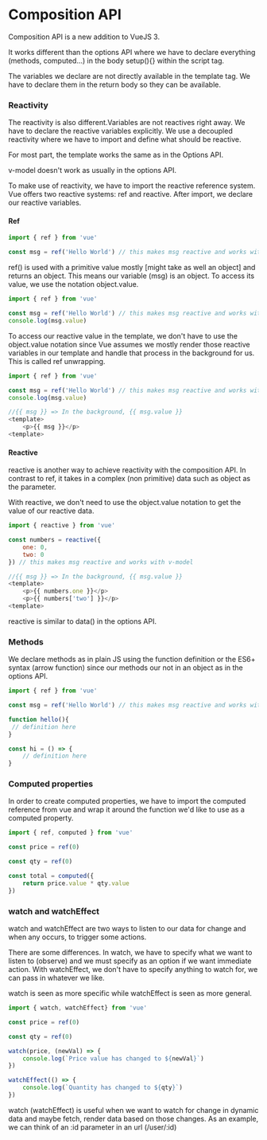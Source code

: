 # Composition API

Composition API is a new addition to VueJS 3.

It works different than the options API where we have to declare everything (methods, computed...) in the body setup(){} within the script tag.

The variables we declare are not directly available in the template tag. We have to declare them in the return body so they can be available.

### Reactivity

The reactivity is also different.Variables are not reactives right away. We have to declare the reactive variables explicitly. We use a decoupled reactivity where we have to import and define what should be reactive.

For most part, the template works the same as in the Options API.

v-model doesn't work as usually in the options API.

To make use of reactivity, we have to import the reactive reference system. Vue offers two reactive systems: ref and reactive.
After import, we declare our reactive variables.

#### Ref

```js
import { ref } from 'vue'

const msg = ref('Hello World') // this makes msg reactive and works with v-model
```

ref() is used with a primitive value mostly [might take as well an object] and returns an object. This means our variable (msg) is an object. To access its value, we use the notation object.value.

```js
import { ref } from 'vue'

const msg = ref('Hello World') // this makes msg reactive and works with v-model
console.log(msg.value)
```

To access our reactive value in the template, we don't have to use the object.value notation since Vue assumes we mostly render those reactive variables in our template and handle that process in the background for us. This is called ref unwrapping.

```js
import { ref } from 'vue'

const msg = ref('Hello World') // this makes msg reactive and works with v-model
console.log(msg.value)

//{{ msg }} => In the background, {{ msg.value }}
<template>
    <p>{{ msg }}</p>
<template>
```

#### Reactive

reactive is another way to achieve reactivity with the composition API. In contrast to ref, it takes in a complex (non primitive) data such as object as the parameter.

With reactive, we don't need to use the object.value notation to get the value of our reactive data.

```js
import { reactive } from 'vue'

const numbers = reactive({
    one: 0,
    two: 0
}) // this makes msg reactive and works with v-model

//{{ msg }} => In the background, {{ msg.value }}
<template>
    <p>{{ numbers.one }}</p>
    <p>{{ numbers['two'] }}</p>
<template>
```

reactive is similar to data() in the options API.

### Methods

We declare methods as in plain JS using the function definition or the ES6+ syntax (arrow function) since our methods our not in an object as in the options API.

```js
import { ref } from 'vue'

const msg = ref('Hello World') // this makes msg reactive and works with v-model

function hello(){
 // definition here
}

const hi = () => {
    // definition here
} 
```

### Computed properties

In order to create computed properties, we have to import the computed reference from vue and wrap it around the function we'd like to use as a computed property.

```js
import { ref, computed } from 'vue'

const price = ref(0)

const qty = ref(0)

const total = computed({
    return price.value * qty.value
})
```

### watch and watchEffect

watch and watchEffect are two ways to listen to our data for change and when any occurs, to trigger some actions.

There are some differences. In watch, we have to specify what we want to listen to (observe) and we must specify as an option if we want immediate action. With watchEffect, we don't have to specify anything to watch for, we can pass in whatever we like.

watch is seen as more specific while watchEffect is seen as more general.

```js
import { watch, watchEffect} from 'vue'

const price = ref(0)

const qty = ref(0)

watch(price, (newVal) => {
    console.log(`Price value has changed to ${newVal}`)
})

watchEffect(() => {
    console.log(`Quantity has changed to ${qty}`)
})
```

watch (watchEffect) is useful when we want to watch for change in dynamic data and maybe fetch, render data based on those changes. As an example, we can think of an :id parameter in an url (/user/:id)